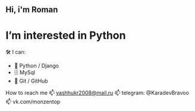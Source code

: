 ## Hi, i'm Roman
# I’m interested in Python

🛠 I can:
- 🔧 Python / Django 
- 🗄 MySql
- 🌱 Git / GitHub



How to reach me
📫 vashhukr2008@mail.ru
📫 telegram: @KaradevBravoo
📫 vk.com/monzentop

<!--
**testMonzeN/testMonzeN** is a ✨ _special_ ✨ repository because its `README.md` (this file) appears on your GitHub profile.

Here are some ideas to get you started:

- 🔭 I’m currently working on ...
- 🌱 I’m currently learning ...
- 👯 I’m looking to collaborate on ...
- 🤔 I’m looking for help with ...
- 💬 Ask me about ...
- 📫 How to reach me: ...
- 😄 Pronouns: ...
- ⚡ Fun fact: ...
-->

